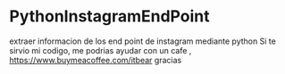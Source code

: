 # PythonInstagramEndPoint
extraer informacion de los end point de instagram mediante python
Si te sirvio mi codigo, me podrias ayudar con un cafe , https://www.buymeacoffee.com/itbear
gracias
